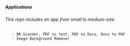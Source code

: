 
##### Applications
###### This repo includes an app from small to medium-size 
       - QR-Scanner, PDF to text, PDF to Docx, Docx to PDF
       - Image Background Remover
